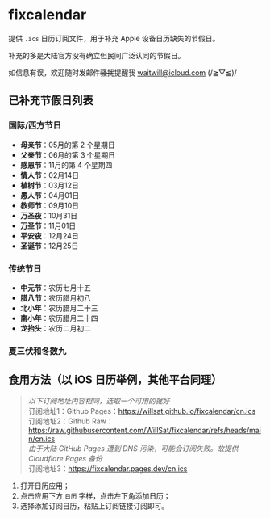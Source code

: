 # fixcalendar

提供 `.ics` 日历订阅文件，用于补充 Apple 设备日历缺失的节假日。

补充的多是大陆官方没有确立但民间广泛认同的节假日。

如信息有误，欢迎随时发邮件~~骚扰~~提醒我 waitwill@icloud.com (/≧▽≦)/

## 已补充节假日列表

### 国际/西方节日

- **母亲节**：05月的第 2 个星期日
- **父亲节**：06月的第 3 个星期日
- **感恩节**：11月的第 4 个星期四
- **情人节**：02月14日
- **植树节**：03月12日
- **愚人节**：04月01日
- **教师节**：09月10日
- **万圣夜**：10月31日
- **万圣节**：11月01日
- **平安夜**：12月24日
- **圣诞节**：12月25日

### 传统节日

- **中元节**：农历七月十五
- **腊八节**：农历腊月初八
- **北小年**：农历腊月二十三
- **南小年**：农历腊月二十四
- **龙抬头**：农历二月初二

### 夏三伏和冬数九

## 食用方法（以 iOS 日历举例，其他平台同理）

> *以下订阅地址内容相同，选取一个可用的就好*  
> 订阅地址1：Github Pages：https://willsat.github.io/fixcalendar/cn.ics  
> 订阅地址2：Github Raw：https://raw.githubusercontent.com/WillSat/fixcalendar/refs/heads/main/cn.ics  
> *由于大陆 GitHub Pages 遭到 DNS 污染，可能会订阅失败。故提供 Cloudflare Pages 备份*  
> 订阅地址3：https://fixcalendar.pages.dev/cn.ics  

1. 打开日历应用；
2. 点击应用下方 `日历` 字样，点击左下角添加日历；
3. 选择添加订阅日历，粘贴上订阅链接订阅即可。
